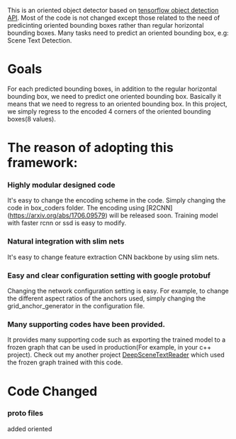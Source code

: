 This is an oriented object detector based on [tensorflow object detection API](https://github.com/tensorflow/models/tree/master/research/object_detection).
Most of the code is not changed except those related to the need of predicinting oriented bounding boxes rather than regular horizontal bounding boxes.
Many tasks need to predict an oriented bounding box, e.g: Scene Text Detection.

# Goals
For each predicted bounding boxes, in addition to the regular horizontal bounding box, we need to predict one oriented bounding box.
Basically it means that we need to regress to an oriented bounding box.
In this project, we simply regress to the encoded 4 corners of the oriented bounding boxes(8 values).

# The reason of adopting this framework:
### Highly modular designed code
It's easy to change the encoding scheme in the code. Simply changing the code in box_coders folder.
The encoding using [R2CNN] (https://arxiv.org/abs/1706.09579) will be released soon.
Training model with faster rcnn or ssd is easy to modify.

### Natural integration with slim nets
It's easy to change feature extraction CNN backbone by using slim nets.

### Easy and clear configuration setting with google protobuf
Changing the network configuration setting is easy. For example, to change the different aspect ratios of the anchors used, simply changing the grid_anchor_generator in the configuration file.

### Many supporting codes have been provided.
It provides many supporting code such as exporting the trained model to a frozen graph that can be used in production(For example, in your c++ project).
Check out my another project [DeepSceneTextReader](https://github.com/dafanghe/DeepSceneTextReader) which used the frozen graph trained with this code.

# Code Changed

### proto files
added oriented 

